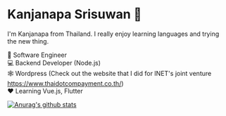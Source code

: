 # Kanjanapa Srisuwan 👋

I'm Kanjanapa from Thailand. I really enjoy learning languages and trying the new thing.<br>

💼 Software Engineer <br>
💻 Backend Developer (Node.js)<br>
🕸  Wordpress (Check out the website that I did for INET's joint venture https://www.thaidotcompayment.co.th/)<br>
❤  Learning Vue.js, Flutter<br>

[![Anurag's github stats](https://github-readme-stats.vercel.app/api?username=korsino&show_icons=true&theme=radical)](https://github.com/anuraghazra/github-readme-stats)

